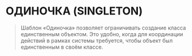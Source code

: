 # ОДИНОЧКА (SINGLETON)

> Шаблон «Одиночка» позволяет ограничивать создание класса единственным
> объектом. Это удобно, когда для координации действий в рамках системы
> требуется, чтобы объект был единственным в своём классе.